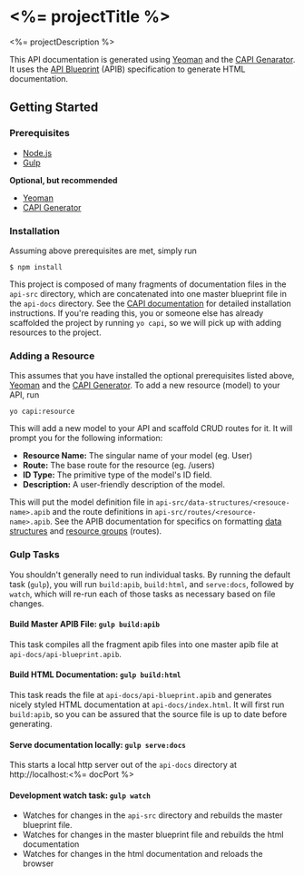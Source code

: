 # <%= projectTitle %>

<%= projectDescription %>

This API documentation is generated using [Yeoman][yeoman] and the [CAPI Genarator][capi]. It uses the [API Blueprint][apib] (APIB) specification to generate HTML documentation.

[yeoman]: http://yeoman.io 
[capi]:   https://www.npmjs.com/package/generator-capi
[apib]:   https://apiblueprint.org/


## Getting Started

### Prerequisites

* [Node.js](https://nodejs.org)
* [Gulp](http://gulpjs.com)

**Optional, but recommended**

* [Yeoman][yeoman]
* [CAPI Generator][capi]


### Installation 

Assuming above prerequisites are met, simply run

    $ npm install 

This project is composed of many fragments of documentation files in the `api-src` directory, which are concatenated into one master blueprint file in the `api-docs` directory. See the [CAPI documentation][capi] for detailed installation instructions. If you're reading this, you or someone else has already scaffolded the project by running `yo capi`, so we will pick up with adding resources to the project. 

### Adding a Resource

This assumes that you have installed the optional prerequisites listed above, [Yeoman][yeoman] and the [CAPI Generator][capi]. To add a new resource (model) to your API, run

    yo capi:resource 
    
This will add a new model to your API and scaffold CRUD routes for it. It will prompt you for the following information:

* __Resource Name:__ The singular name of your model (eg. User)
* __Route:__ The base route for the resource (eg. /users)
* __ID Type:__ The primitive type of the model's ID field. 
* __Description:__ A user-friendly description of the model.

This will put the model definition file in `api-src/data-structures/<resouce-name>.apib` and the route definitions in `api-src/routes/<resource-name>.apib`. See the APIB documentation for specifics on formatting [data structures][data-structures] and [resource groups][resource-group] (routes).

[data-structures]: https://raw.githubusercontent.com/apiaryio/api-blueprint/master/examples/10.%20Data%20Structures.md

[resource-group]: https://raw.githubusercontent.com/apiaryio/api-blueprint/master/examples/04.%20Grouping%20Resources.md

### Gulp Tasks 

You shouldn't generally need to run individual tasks. By running the default task (`gulp`), you will run `build:apib`, `build:html`, and `serve:docs`, followed by `watch`, which will re-run each of those tasks as necessary based on file changes.

#### Build Master APIB File: `gulp build:apib`

This task compiles all the fragment apib files into one master apib file at `api-docs/api-blueprint.apib`.

#### Build HTML Documentation: `gulp build:html`

This task reads the file at `api-docs/api-blueprint.apib` and generates nicely styled HTML documentation at `api-docs/index.html`. It will first run `build:apib`, so you can be assured that the source file is up to date before generating. 

#### Serve documentation locally: `gulp serve:docs` 

This starts a local http server out of the `api-docs` directory at http://localhost:<%= docPort %>

#### Development watch task: `gulp watch`

* Watches for changes in the `api-src` directory and rebuilds the master blueprint file.  
* Watches for changes in the master blueprint file and rebuilds the html documentation
* Watches for changes in the html documentation and reloads the browser
